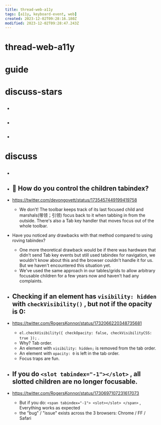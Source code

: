 ```yaml
---
title: thread-web-a11y
tags: [a11y, keyboard-event, web]
created: 2023-12-02T09:28:16.180Z
modified: 2023-12-02T09:28:47.243Z
---
```


# thread-web-a11y

# guide

# discuss-stars
- ## 

- ## 

- ## 
# discuss
- ## 

- ## 🤔 How do you control the children tabindex?
- https://twitter.com/devongovett/status/1735457449199419758
  - We don’t! The toolbar keeps track of its last focused child and marshals(带领；引领) focus back to it when tabbing in from the outside. There's also a Tab key handler that moves focus out of the whole toolbar.
- Have you noticed any drawbacks with that method compared to using roving tabindex?
  - One more theoretical drawback would be if there was hardware that didn't send Tab key events but still used tabindex for navigation, we wouldn't know about this and the browser couldn't handle it for us. But we haven't encountered this situation yet. 
  - We've used the same approach in our tables/grids to allow arbitrary focusable children for a few years now and haven't had any complaints.

- ## Checking if an element has `visibility: hidden` with `checkVisibility()` , but not if the opacity is 0:
- https://twitter.com/RogersKonnor/status/1732066220348735681
  - `el.checkVisibility({ checkOpacity: false, checkVisibilityCSS: true });` .
  - Why? Tab order. 
  - An element with `visibility: hidden;` is removed from the tab order. 
  - An element with `opacity: 0` is left in the tab order. 
  - Focus traps are fun.

- ## If you do `<slot tabindex="-1"></slot>` , all slotted children are no longer focusable.
- https://twitter.com/RogersKonnor/status/1730697107231617073
  - But if you do: `<span tabindex="-1"> <slot></slot> </span>` , Everything works as expected
  - the "bug" / "issue" exists across the 3 browsers: Chrome / FF / Safari
